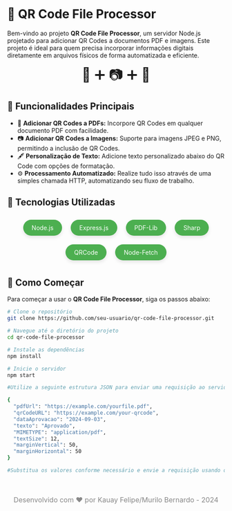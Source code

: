 # 🚀 QR Code File Processor

Bem-vindo ao projeto **QR Code File Processor**, um servidor Node.js projetado para adicionar QR Codes a documentos PDF e imagens. Este projeto é ideal para quem precisa incorporar informações digitais diretamente em arquivos físicos de forma automatizada e eficiente.

<div style="text-align: center; font-size: 2rem; margin-bottom: 20px;">
    📄 ➕ 📷 ➕ 🔗
</div>

## 🌟 Funcionalidades Principais

- 📄 **Adicionar QR Codes a PDFs:** Incorpore QR Codes em qualquer documento PDF com facilidade.
- 📷 **Adicionar QR Codes a Imagens:** Suporte para imagens JPEG e PNG, permitindo a inclusão de QR Codes.
- 🖋️ **Personalização de Texto:** Adicione texto personalizado abaixo do QR Code com opções de formatação.
- ⚙️ **Processamento Automatizado:** Realize tudo isso através de uma simples chamada HTTP, automatizando seu fluxo de trabalho.

## 🔧 Tecnologias Utilizadas

<div style="display: flex; flex-wrap: wrap; justify-content: center; margin-bottom: 20px;">
    <div style="margin: 10px; padding: 10px 20px; background-color: #4CAF50; color: white; border-radius: 20px; box-shadow: 0 4px 8px rgba(0, 0, 0, 0.1);">
        Node.js
    </div>
    <div style="margin: 10px; padding: 10px 20px; background-color: #4CAF50; color: white; border-radius: 20px; box-shadow: 0 4px 8px rgba(0, 0, 0, 0.1);">
        Express.js
    </div>
    <div style="margin: 10px; padding: 10px 20px; background-color: #4CAF50; color: white; border-radius: 20px; box-shadow: 0 4px 8px rgba(0, 0, 0, 0.1);">
        PDF-Lib
    </div>
    <div style="margin: 10px; padding: 10px 20px; background-color: #4CAF50; color: white; border-radius: 20px; box-shadow: 0 4px 8px rgba(0, 0, 0, 0.1);">
        Sharp
    </div>
    <div style="margin: 10px; padding: 10px 20px; background-color: #4CAF50; color: white; border-radius: 20px; box-shadow: 0 4px 8px rgba(0, 0, 0, 0.1);">
        QRCode
    </div>
    <div style="margin: 10px; padding: 10px 20px; background-color: #4CAF50; color: white; border-radius: 20px; box-shadow: 0 4px 8px rgba(0, 0, 0, 0.1);">
        Node-Fetch
    </div>
</div>

## 🚀 Como Começar

Para começar a usar o **QR Code File Processor**, siga os passos abaixo:

```bash
# Clone o repositório
git clone https://github.com/seu-usuario/qr-code-file-processor.git

# Navegue até o diretório do projeto
cd qr-code-file-processor

# Instale as dependências
npm install

# Inicie o servidor
npm start

#Utilize a seguinte estrutura JSON para enviar uma requisição ao servidor:

{
  "pdfUrl": "https://example.com/yourfile.pdf",
  "qrCodeURL": "https://example.com/your-qrcode",
  "dataAprovacao": "2024-09-03",
  "texto": "Aprovado",
  "MIMETYPE": "application/pdf",
  "textSize": 12,
  "marginVertical": 50,
  "marginHorizontal": 50
}

#Substitua os valores conforme necessário e envie a requisição usando o Postman, cURL, ou qualquer cliente HTTP de sua preferência.
```

<div style="text-align: center; margin-top: 50px; font-size: 1rem; color: #888;"> Desenvolvido com ❤️ por Kauay Felipe/Murilo Bernardo - 2024 </div> 

